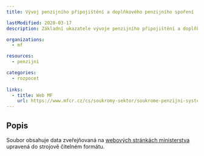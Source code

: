 ```yaml
---
title: Vývoj penzijního připojištění a doplňkového penzijního spoření

lastModified: 2020-03-17
description: Základní ukazatele vývoje penzijního připojištění a doplňkového penzijního spoření v České republice.

organizations:
  - mf

resources:
  - penzijni

categories:
  - rozpocet
  
links:
  - title: Web MF
    url: https://www.mfcr.cz/cs/soukromy-sektor/soukrome-penzijni-systemy/iii-pilir-doplnkove-penzijni-sporeni-a-p/vyvoj-penzijniho-pripojisteni
---
```




## Popis

Soubor obsahuje data zveřejňovaná na [webových stránkách ministerstva](https://www.mfcr.cz/cs/soukromy-sektor/soukrome-penzijni-systemy/iii-pilir-doplnkove-penzijni-sporeni-a-p/vyvoj-penzijniho-pripojisteni) upravená do strojově čitelném formátu.